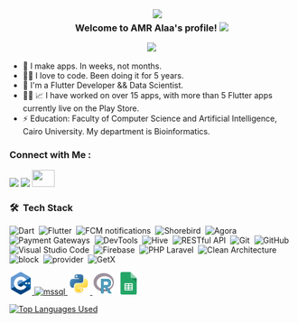 <img width="250" align="right" src="https://c.tenor.com/_DOBjnGspYAAAAAM/code-coding.gif">

<h3 align="center">
  Welcome to AMR Alaa's profile!
  <img src="https://media.giphy.com/media/hvRJCLFzcasrR4ia7z/giphy.gif" width="28">
</h3>

<!-- Typing SVG by DenverCoder1 - https://github.com/DenverCoder1/readme-typing-svg -->
<p align="center">
  <a href="https://github.com/DenverCoder1/readme-typing-svg"><img src="https://readme-typing-svg.herokuapp.com/?lines=Mobile%20developer;Always%20learning%20new%20things&font=Fira%20Code&center=true&width=440&height=45&color=f75c7e&vCenter=true&size=22"></a>
</p> 

- 📱 I make apps. In weeks, not months.
- 👨‍💻 I love to code. Been doing it for 5 years.
- 🏢 I'm a Flutter Developer && Data Scientist.
- 👨‍💻 📈 I have worked on over 15 apps, with more than 5 Flutter apps currently live on the Play Store.
- ⚡ Education: Faculty of Computer Science and Artificial Intelligence, Cairo University. My department is Bioinformatics.

### Connect with Me :

<a href="https://www.linkedin.com/in/amr-alaa-6433b0222/" target="_blank"><img src="https://img.shields.io/badge/-Amr%20Alaa-0077B5?style=for-the-badge&logo=Linkedin&logoColor=white"/></a>
<a href="https://www.facebook.com/kamba.amr.9" target="_blank"><img src="https://img.shields.io/badge/-Amr%20Alaa-0077B5?style=for-the-badge&logo=Facebook&logoColor=white"/></a>
<a href="https://www.youtube.com/channel/UCvZFhKHiycnIVzrWsdWaN3g" target="_blank"><img src="https://raw.githubusercontent.com/rahuldkjain/github-profile-readme-generator/master/src/images/icons/Social/youtube.svg" height="30" width="40"/></a>

### 🛠 &nbsp;Tech Stack

![Dart](https://img.shields.io/badge/-Dart-05122A?style=flat&logo=dart)&nbsp;
![Flutter](https://img.shields.io/badge/-Flutter-05122A?style=flat&logo=Flutter&logoColor=563D7C)&nbsp;
![FCM notifications](https://img.shields.io/badge/-Firebase-05122A?style=flat&logo=Firebase)&nbsp;
![Shorebird](https://img.shields.io/badge/-Shorebird-05122A?style=flat&logo=visual-studio-code&logoColor=007ACC)&nbsp;
![Agora](https://img.shields.io/badge/-Agora-05122A?style=flat&logo=visual-studio-code&logoColor=007ACC)&nbsp;
![Payment Gateways](https://img.shields.io/badge/-Payment%20Gateways-05122A?style=flat&logo=visual-studio-code&logoColor=007ACC)&nbsp;
![DevTools](https://img.shields.io/badge/-DevTools-05122A?style=flat&logo=visual-studio-code&logoColor=007ACC)&nbsp;
![Hive](https://img.shields.io/badge/-Hive-05122A?style=flat&logo=Hive&logoColor=1572B6)&nbsp;
![RESTful API](https://img.shields.io/badge/-RESTful%20API-05122A?style=flat&logo=RESTfulAPI)&nbsp;
![Git](https://img.shields.io/badge/-Git-05122A?style=flat&logo=git)&nbsp;
![GitHub](https://img.shields.io/badge/-GitHub-05122A?style=flat&logo=github)&nbsp;
![Visual Studio Code](https://img.shields.io/badge/-Visual%20Studio%20Code-05122A?style=flat&logo=visual-studio-code&logoColor=007ACC)&nbsp;
![Firebase](https://img.shields.io/badge/-Firebase-05122A?style=flat&logo=Firebase)&nbsp;
![PHP Laravel](https://img.shields.io/badge/-PHP%20Laravel-05122A?style=flat&logo=laravel&logoColor=FB503B)&nbsp;
![Clean Architecture](https://img.shields.io/badge/-Clean%20Architecture-05122A?style=flat&logo=clean-architecture)&nbsp;
![block](https://img.shields.io/badge/-Clean%20Architecture-05122A?style=flat&logo=block)&nbsp;
![provider](https://img.shields.io/badge/-Clean%20Architecture-05122A?style=flat&logo=provider)&nbsp;
![GetX](https://img.shields.io/badge/-Clean%20Architecture-05122A?style=flat&logo=GetX)&nbsp;


<p align="left">
  <a href="https://www.w3schools.com/cpp/" target="_blank" rel="noreferrer">
    <img src="https://raw.githubusercontent.com/devicons/devicon/master/icons/cplusplus/cplusplus-original.svg" alt="cplusplus" width="40" height="40"/>
  </a>
  <a href="https://www.microsoft.com/en-us/sql-server" target="_blank" rel="noreferrer">
    <img src="https://www.svgrepo.com/show/303229/microsoft-sql-server-logo.svg" alt="mssql" width="40" height="40"/>
  </a>
  <a href="https://www.python.org" target="_blank" rel="noreferrer">
    <img src="https://raw.githubusercontent.com/devicons/devicon/master/icons/python/python-original.svg" alt="python" width="40" height="40"/>
  </a>
  <img src="r2.png" alt="R" width="40" height="40"/>
  <img src="sheets.png" alt="spreadsheets" width="40" height="40"/>
</p>

<a href="https://github.com/Amr8tom">
  <img src="https://github-readme-stats.vercel.app/api/top-langs/?username=Amr8tom&langs_count=6&layout=compact&theme=radical" alt="Top Languages Used" />
</a>
